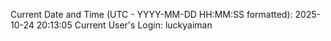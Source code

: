Current Date and Time (UTC - YYYY-MM-DD HH:MM:SS formatted): 2025-10-24 20:13:05
Current User's Login: luckyaiman
